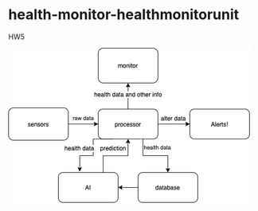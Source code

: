 # health-monitor-healthmonitorunit
HW5

![sys architecture](https://github.com/BUEC500C1/health-monitor-healthmonitorunit/blob/master/System%20Architecture.png)
